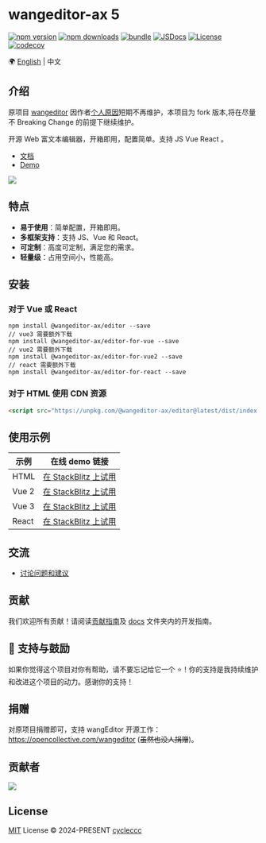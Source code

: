 # wangeditor-ax 5


[![npm version][npm-version-src]][npm-version-href]
[![npm downloads][npm-downloads-src]][npm-downloads-href]
[![bundle][bundle-src]][bundle-href]
[![JSDocs][jsdocs-src]][jsdocs-href]
[![License][license-src]][license-href]
[![codecov](https://codecov.io/gh/wangeditor-ax/wangeditor-ax/graph/badge.svg?token=0ZSXFXJPK3)](https://codecov.io/gh/wangeditor-ax/wangeditor-ax)

🌍 [English](./README-en.md) | 中文

## 介绍

原项目 [wangeditor](https://github.com/wangeditor-team/wangEditor) 因作者[个人原因](https://juejin.cn/post/7272735633458413602)短期不再维护，本项目为 fork 版本,将在尽量不 Breaking Change 的前提下继续维护。

开源 Web 富文本编辑器，开箱即用，配置简单。支持 JS Vue React 。

- [文档](https://wangeditor-ax.github.io/docs/)
- [Demo](https://wangeditor-ax.github.io/demo/)

![](./docs/images/editor.png)

## 特点

- **易于使用**：简单配置，开箱即用。
- **多框架支持**：支持 JS、Vue 和 React。
- **可定制**：高度可定制，满足您的需求。
- **轻量级**：占用空间小，性能高。

## 安装

### 对于 Vue 或 React
```shell
npm install @wangeditor-ax/editor --save
// vue3 需要额外下载
npm install @wangeditor-ax/editor-for-vue --save
// vue2 需要额外下载
npm install @wangeditor-ax/editor-for-vue2 --save
// react 需要额外下载
npm install @wangeditor-ax/editor-for-react --save
```

### 对于 HTML 使用 CDN 资源
```html
<script src="https://unpkg.com/@wangeditor-ax/editor@latest/dist/index.js"></script>
```

## 使用示例

| 示例 | 在线 demo 链接 |
|------|------|
| HTML | [在 StackBlitz 上试用](https://stackblitz.com/edit/stackblitz-starters-xxqmwl) |
| Vue 2 | [在 StackBlitz 上试用](https://stackblitz.com/edit/vue2-vite-starter-hkmsif) |
| Vue 3 | [在 StackBlitz 上试用](https://stackblitz.com/edit/vue3-wangeditor-demo-8emmc7) |
| React | [在 StackBlitz 上试用](https://stackblitz.com/edit/react-4osjqn) |


## 交流

- [讨论问题和建议](https://github.com/fxzh007/wangEditor-anxin/issues)

## 贡献

我们欢迎所有贡献！请阅读[贡献指南](https://github.com/fxzh007/wangEditor-anxin/blob/master/docs/contribution-CN.md)及 [docs](https://github.com/fxzh007/wangEditor-anxin/tree/master/docs) 文件夹内的开发指南。

## 🌟 支持与鼓励

如果你觉得这个项目对你有帮助，请不要忘记给它一个 ⭐️！你的支持是我持续维护和改进这个项目的动力。感谢你的支持！

## 捐赠

对原项目捐赠即可，支持 wangEditor 开源工作：https://opencollective.com/wangeditor (~~虽然也没人捐赠~~)。

## 贡献者

<a href="https://github.com/fxzh007/wangEditor-anxin/graphs/contributors">
  <img src="https://contrib.rocks/image?repo=wangeditor-ax/wangeditor-ax" />
</a>

## License

[MIT](./LICENSE) License © 2024-PRESENT [cycleccc](https://github.com/cycleccc)

<!-- Badges -->

[npm-version-src]: https://img.shields.io/npm/v/@wangeditor-ax/editor?style=flat&colorA=080f12&colorB=1fa669
[npm-version-href]: https://npmjs.com/package/@wangeditor-ax/editor
[npm-downloads-src]: https://img.shields.io/npm/dm/@wangeditor-ax/core?style=flat&colorA=080f12&colorB=1fa669
[npm-downloads-href]: https://npmjs.com/package/@wangeditor-ax/editor
[bundle-src]: https://img.shields.io/bundlephobia/minzip/@wangeditor-ax/editor?style=flat&colorA=080f12&colorB=1fa669&label=minzip
[bundle-href]: https://bundlephobia.com/result?p=@wangeditor-ax/editor
[license-src]: https://img.shields.io/github/license/wangeditor-ax/wangeditor-ax.svg?style=flat&colorA=080f12&colorB=1fa669
[license-href]: https://github.com/fxzh007/wangEditor-anxin/blob/master/LICENSE
[jsdocs-src]: https://img.shields.io/badge/jsdocs-reference-080f12?style=flat&colorA=080f12&colorB=1fa669
[jsdocs-href]: https://www.jsdocs.io/package/@wangeditor-ax/editor
